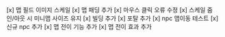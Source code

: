 [x] 맵 필드 이미지 스케일
[x] 맵 패딩 추가
[x] 마우스 클릭 오류 수정
[x] 스케일 줌 인/아웃 시 미니맵 사이즈 유지
[x] 빌딩 추가
[x] 포탈 추가
[x] npc 맵이동 테스트
[x] 신규 npc 추가
[x] 맵 전이 기능 추가
[x] 맵 전이 효과 추가
